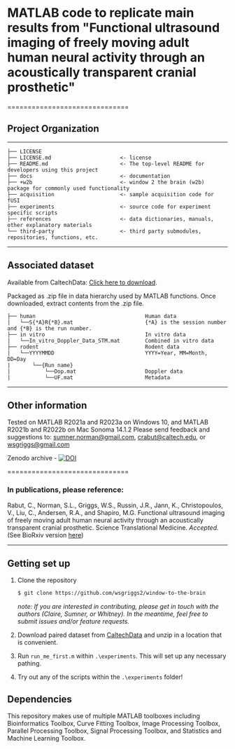 # MATLAB code to replicate main results from "Functional ultrasound imaging of freely moving adult human neural activity through an acoustically transparent cranial prosthetic"
==============================


## Project Organization
------------
    
    ├── LICENSE
    ├── LICENSE.md                      <- license
    ├── README.md                       <- The top-level README for developers using this project
    ├── docs                            <- documentation 
    ├── +w2b                            <- window 2 the brain (w2b) package for commonly used functionality
    ├── acquisition                     <- sample acquisition code for fUSI
    ├── experiments                     <- source code for experiment specific scripts 
    ├── references                      <- data dictionaries, manuals, other explanatory materials
    └── third-party                     <- third party submodules, repositories, functions, etc.

------------
## Associated dataset
Available from CaltechData: [Click here to download](https://doi.org/10.22002/f3y3k-em558). 

Packaged as .zip file in data hierarchy used by MATLAB functions. Once downloaded, extract contents from the .zip file.
   
    ├── human                                   Human data
    |   └──S{*A}R{*B}.mat                       {*A} is the session number and {*B} is the run number.
    ├── in vitro                                In vitro data
    |   └──In_vitro_Doppler_Data_STM.mat        Combined in vitro data
    ├── rodent                                  Rodent data
    |   └──YYYYMMDD                             YYYY=Year, MM=Month, DD=Day
    |       └──{Run name}                       
    |           └──Dop.mat                      Doppler data
    |           └──UF.mat                       Metadata


------------
## Other information
Tested on MATLAB R2021a and R2023a on Windows 10, and MATLAB R2021b and R2022b on Mac Sonoma 14.1.2
Please send feedback and suggestions to: [sumner.norman@gmail.com](mailto:sumner.norman@gmail.com), [crabut@caltech.edu](mailto:crabut@caltech.edu), or [wsgriggs@gmail.com](mailto:wsgriggs@gmail.com)

Zenodo archive - 
[![DOI](https://zenodo.org/badge/755770495.svg)](https://zenodo.org/doi/10.5281/zenodo.10645590)

==============================

### In publications, please reference:
Rabut, C., Norman, S.L., Griggs, W.S., Russin, J.R., Jann, K., Christopoulos, V., Liu, C., Andersen, R.A., and Shapiro, M.G. Functional ultrasound imaging of freely moving adult human neural activity through an acoustically transparent cranial prosthetic. Science Translational Medicine. _Accepted._ (See BioRxiv version [here](https://www.biorxiv.org/content/10.1101/2023.06.14.544094v1))

------------
## Getting set up

1. Clone the repository 

    ```bash
    $ git clone https://github.com/wsgriggs2/window-to-the-brain
    ```
    *note: If you are interested in contributing, please get in touch with the authors (Claire, Sumner, or Whitney). In the meantime, feel free to submit issues and/or feature requests.*

2. Download paired dataset from [CaltechData](https://doi.org/10.22002/f3y3k-em558) and unzip in a location that is convenient.

3. Run `run_me_first.m` within `.\experiments`. This will set up any necessary pathing.

4. Try out any of the scripts within the `.\experiments` folder!

## Dependencies

This repository makes use of multiple MATLAB toolboxes including Bioinformatics Toolbox, Curve Fitting Toolbox, Image Processing Toolbox, Parallel Processing Toolbox, Signal Processing Toolbox, and Statistics and Machine Learning Toolbox.


